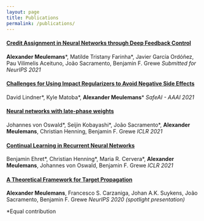 ```yaml
---
layout: page
title: Publications
permalink: /publications/
---
```


#### [Credit Assignment in Neural Networks through Deep Feedback Control](https://arxiv.org/abs/2106.07887)
**Alexander Meulemans**\*, Matilde Tristany Farinha\*, Javier García Ordóñez, Pau Vilimelis Aceituno, João Sacramento, Benjamin F. Grewe
*Submitted for NeurIPS 2021*

#### [Challenges for Using Impact Regularizers to Avoid Negative Side Effects](https://arxiv.org/abs/2101.12509)
David Lindner\*, Kyle Matoba\*, **Alexander Meulemans**\*
*SafeAI - AAAI 2021*

#### [Neural networks with late-phase weights](https://arxiv.org/abs/2007.12927)
Johannes von Oswald\*, Seijin Kobayashi\*, João Sacramento\*, **Alexander Meulemans**, Christian Henning, Benjamin F. Grewe
*ICLR 2021*

#### [Continual Learning in Recurrent Neural Networks](https://arxiv.org/abs/2006.12109)
Benjamin Ehret\*, Christian Henning\*, Maria R. Cervera\*, **Alexander Meulemans**, Johannes von Oswald, Benjamin F. Grewe
*ICLR 2021*

#### [A Theoretical Framework for Target Propagation](https://proceedings.neurips.cc//paper/2020/hash/e7a425c6ece20cbc9056f98699b53c6f-Abstract.html)
**Alexander Meulemans**, Francesco S. Carzaniga, Johan A.K. Suykens, João Sacramento, Benjamin F. Grewe
*NeurIPS 2020 (spotlight presentation)*


\*Equal contribution





